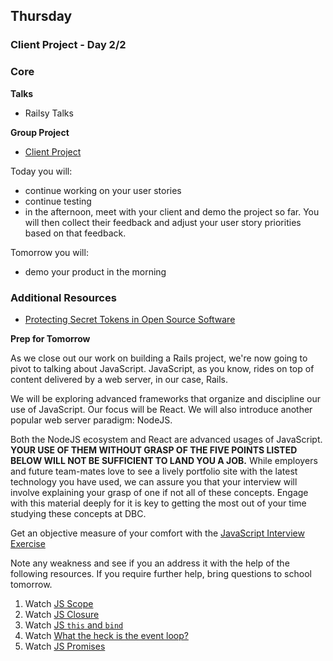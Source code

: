 ## Thursday
### Client Project - Day 2/2

### Core

**Talks**

- Railsy Talks

**Group Project**

- [Client Project](../../../../client-project-challenge)

Today you will:

- continue working on your user stories
- continue testing
- in the afternoon, meet with your client and demo the project so far. You will then collect their feedback and adjust your user story priorities based on that feedback.

Tomorrow you will:

- demo your product in the morning

### Additional Resources

- [Protecting Secret Tokens in Open Source Software](https://github.com/devbootcamp/reference/wiki/Open-Source-Secrets)

**Prep for Tomorrow**

As we close out our work on building a Rails project, we're now going to pivot
to talking about JavaScript. JavaScript, as you know, rides on top of content
delivered by a web server, in our case, Rails.

We will be exploring advanced frameworks that organize and discipline our use of
JavaScript. Our focus will be React. We will also introduce another popular web
server paradigm: NodeJS.

Both the NodeJS ecosystem and React are advanced usages of JavaScript. **YOUR USE
OF THEM WITHOUT GRASP OF THE FIVE POINTS LISTED BELOW WILL NOT BE SUFFICIENT
TO LAND YOU A JOB.** While employers and future team-mates love to see a lively
portfolio site with the latest technology you have used, we can assure you that
your interview will involve explaining your grasp of one if not all of these
concepts. Engage with this material deeply for it is key to getting the most
out of your time studying these concepts at DBC.

Get an objective measure of your comfort with the [JavaScript Interview Exercise](https://github.com/nyc-coyotes-2016/p2-javascript-interview-exercises/blob/master/javascript-fundamentals.md)

Note any weakness and see if you an address it with the help of the following
resources. If you require further help, bring questions to school tomorrow.

1. Watch [JS Scope](https://www.youtube.com/watch?v=SBwoFkRjZvE)
1. Watch [JS Closure](https://www.youtube.com/watch?v=CQqwU2Ixu-U&index=5&list=PL0zVEGEvSaeEd9hlmCXrk5yUyqUag-n84)
1. Watch [JS `this` and `bind`](https://www.youtube.com/watch?v=PIkA60I0dKU)
1. Watch [What the heck is the event loop?](https://youtu.be/8aGhZQkoFbQ)
1. Watch [JS Promises](https://www.youtube.com/watch?v=2d7s3spWAzo&index=8&list=PL0zVEGEvSaeEd9hlmCXrk5yUyqUag-n84)
